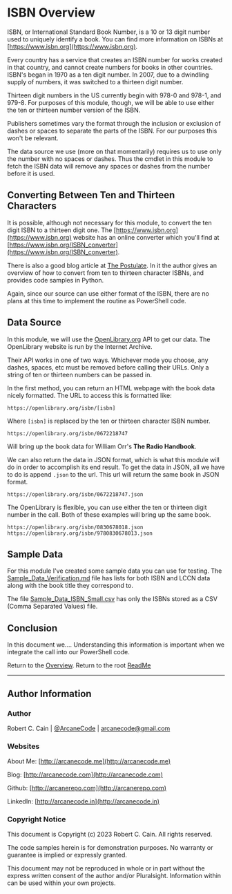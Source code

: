 # ISBN Overview

ISBN, or International Standard Book Number, is a 10 or 13 digit number used to uniquely identify a book. You can find more information on ISBNs at [https://www.isbn.org](https://www.isbn.org).

Every country has a service that creates an ISBN number for works created in that country, and cannot create numbers for books in other countries. ISBN's began in 1970 as a ten digit number. In 2007, due to a dwindling supply of numbers, it was switched to a thirteen digit number.

Thirteen digit numbers in the US currently begin with 978-0 and 978-1, and 979-8. For purposes of this module, though, we will be able to use either the ten or thirteen number version of the ISBN.

Publishers sometimes vary the format through the inclusion or exclusion of dashes or spaces to separate the parts of the ISBN. For our purposes this won't be relevant.

The data source we use (more on that momentarily) requires us to use only the number with no spaces or dashes. Thus the cmdlet in this module to fetch the ISBN data will remove any spaces or dashes from the number before it is used.

## Converting Between Ten and Thirteen Characters

It is possible, although not necessary for this module, to convert the ten digit ISBN to a thirteen digit one. The [https://www.isbn.org](https://www.isbn.org) website has an online converter which you'll find at [https://www.isbn.org/ISBN_converter](https://www.isbn.org/ISBN_converter).

There is also a good blog article at [The Postulate](https://thepostulate.com/converting-isbn-10-to-isbn-13/#:~:text=In%20simple%20terms%2C%20the%20process%20to%20convert%20from,ISBN-13%20numbers%20is%20an%20even%20multiple%20of%2010). In it the author gives an overview of how to convert from ten to thirteen character ISBNs, and provides code samples in Python.

Again, since our source can use either format of the ISBN, there are no plans at this time to implement the routine as PowerShell code.


## Data Source

In this module, we will use the [OpenLibrary.org](https://OpenLibrary.org) API to get our data. The OpenLibrary website is run by the Internet Archive.

Their API works in one of two ways. Whichever mode you choose, any dashes, spaces, etc must be removed before calling their URLs. Only a string of ten or thirteen numbers can be passed in.

In the first method, you can return an HTML webpage with the book data nicely formatted. The URL to access this is formatted like:

```
https://openlibrary.org/isbn/[isbn]
```

Where `[isbn]` is replaced by the ten or thirteen character ISBN number.

```
https://openlibrary.org/isbn/0672218747
```

Will bring up the book data for William Orr's **The Radio Handbook**.

We can also return the data in JSON format, which is what this module will do in order to accomplish its end result. To get the data in JSON, all we have to do is append `.json` to the url. This url will return the same book in JSON format.

```
https://openlibrary.org/isbn/0672218747.json
```

The OpenLibrary is flexible, you can use either the ten or thirteen digit number in the call. Both of these examples will bring up the same book.

```
https://openlibrary.org/isbn/0830678018.json
https://openlibrary.org/isbn/9780830678013.json
```

## Sample Data

For this module I've created some sample data you can use for testing. The [Sample_Data_Verification.md](Sample_Data_Verification.md) file has lists for both ISBN and LCCN data along with the book title they correspond to.

The file [Sample_Data_ISBN_Small.csv](Sample_Data_ISBN_Small.csv) has only the ISBNs stored as a CSV (Comma Separated Values) file.

## Conclusion

In this document we.... Understanding this information is important when we integrate the call into our PowerShell code.

Return to the [Overview](Overview.md).
Return to the root [ReadMe](./../README.md)

---

## Author Information

### Author

Robert C. Cain | [@ArcaneCode](https://twitter.com/arcanecode) | arcanecode@gmail.com

### Websites

About Me: [http://arcanecode.me](http://arcanecode.me)

Blog: [http://arcanecode.com](http://arcanecode.com)

Github: [http://arcanerepo.com](http://arcanerepo.com)

LinkedIn: [http://arcanecode.in](http://arcanecode.in)

### Copyright Notice

This document is Copyright (c) 2023 Robert C. Cain. All rights reserved.

The code samples herein is for demonstration purposes. No warranty or guarantee is implied or expressly granted.

This document may not be reproduced in whole or in part without the express written consent of the author and/or Pluralsight. Information within can be used within your own projects.
